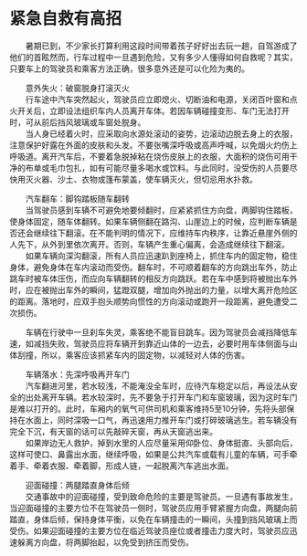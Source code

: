 # 紧急自救有高招  

&emsp;&emsp;暑期已到，不少家长打算利用这段时间带着孩子好好出去玩一趟，自驾游成了他们的首眩然而，行车过程中一旦遇到危险，又有多少人懂得如何自救呢？其实，只要车上的驾驶员和乘客方法正确，很多意外还是可以化险为夷的。  

&emsp;&emsp;意外失火：破窗脱身打滚灭火  
&emsp;&emsp;行车途中汽车突然起火，驾驶员应立即熄火、切断油和电源，关闭百叶窗和点火开关后，立即设法组织车内人员离开车体。若因车辆碰撞变形、车门无法打开时，可从前后挡风玻璃或车窗处脱身。  
&emsp;&emsp;当人身已经着火时，应采取向水源处滚动的姿势，边滚动边脱去身上的衣服，注意保护好露在外面的皮肤和头发。不要张嘴深呼吸或高声呼喊，以免烟火灼伤上呼吸道。离开汽车后，不要着急脱掉粘在烧伤皮肤上的衣服，大面积的烧伤可用干净的布单或毛巾包扎，如有可能尽量多喝水或饮料。与此同时，没受伤的人员要尽快用灭火器、沙土、衣物或篷布蒙盖，使车辆灭火，但切忌用水扑救。  

&emsp;&emsp;汽车翻车：脚钩踏板随车翻转  
&emsp;&emsp;当驾驶员感到车辆不可避免地要倾翻时，应紧紧抓住方向盘，两脚钩住踏板，使身体固定，随车体翻转。如果车辆侧翻在路沟、山崖边上的时候，应判断车辆是否还会继续往下翻滚。在不能判明的情况下，应维持车内秩序，让靠近悬崖外侧的人先下，从外到里依次离开。否则，车辆产生重心偏离，会造成继续往下翻滚。  
&emsp;&emsp;如果车辆向深沟翻滚，所有人员应迅速趴到座椅上，抓住车内的固定物，稳住身体，避免身体在车内滚动而受伤。翻车时，不可顺着翻车的方向跳出车外，防止跳车时被车体压伤，而应向车辆翻转的相反方向跳跃。若在车中感到将被抛出车外时，应在被抛出车外的瞬间，猛蹬双腿，增加向外抛出的力量，以增大离开危险区的距离。落地时，应双手抱头顺势向惯性的方向滚动或跑开一段距离，避免遭受二次损伤。  

&emsp;&emsp;车辆在行驶中一旦刹车失灵，乘客绝不能盲目跳车。因为驾驶员会减挡降低车速，如减挡失败，驾驶员应将车辆开到靠近山体的一边去，必要时用车体侧面与山体刮撞，所以，乘客应该抓紧车内的固定物，以减轻对人体的伤害。  

&emsp;&emsp;车辆落水：先深呼吸再开车门  
&emsp;&emsp;汽车翻进河里，若水较浅，不能淹没全车时，应待汽车稳定以后，再设法从安全的出处离开车辆。若水较深时，先不要急于打开车门和车窗玻璃，因为这时车门是难以打开的。此时，车厢内的氧气可供司机和乘客维持5至10分钟，先将头部保持在水面上，同时深吸一口气，再迅速用力推开车门或打碎玻璃逃生。若车辆没有完全下沉，有天窗的话可以先敲碎天窗，再从天窗逃出来。  
&emsp;&emsp;如果岸边无人救护，掉到水里的人应尽量采用仰卧位、身体挺直、头部向后，这样可使口、鼻露出水面，继续呼吸，如果是公共汽车或载有儿童的车辆，可手牵着手、牵着衣服、牵着脚，形成人链，一起脱离汽车逃出水面。  

&emsp;&emsp;迎面碰撞：两腿踏直身体后倾  
&emsp;&emsp;交通事故中的迎面碰撞，受到致命危险的主要是驾驶员。一旦遇有事故发生，当迎面碰撞的主要方位不在驾驶员一侧时，驾驶员应用手臂紧握方向盘，两腿向前踏直，身体后倾，保持身体平衡，以免在车辆撞击的一瞬间，头撞到挡风玻璃上而受伤。如果迎面碰撞的主要方位在临近驾驶员座位或者撞击力度大时，驾驶员应迅速躲离方向盘，将两脚抬起，以免受到挤压而受伤。  